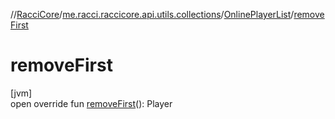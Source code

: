 //[RacciCore](../../../index.md)/[me.racci.raccicore.api.utils.collections](../index.md)/[OnlinePlayerList](index.md)/[removeFirst](remove-first.md)

# removeFirst

[jvm]\
open override fun [removeFirst](remove-first.md)(): Player
